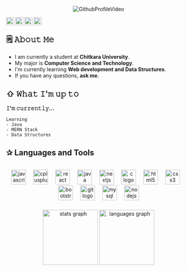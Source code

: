 <p align="center">
  <img src="https://github.com/user-attachments/assets/f226ed65-d8e9-4dff-907f-c6472f6adade" alt="GithubProfileVideo" />
</p>

  <a href="https://leetcode.com/u/_naman14/">
    <img align="left" alt="Leetcode" width="22px" src="https://cdn.simpleicons.org/leetcode/white" />
  </a>
  <a href="https://github.com/Naman/">
    <img align="left" alt="Github" width="22px" src="https://cdn.simpleicons.org/github/white" />
  </a>
  <a href="https://t.me/joinchat/AAAAAFhPQ4We6zukAHmHrQ">
    <img align="left" alt="Telegram" width="22px" src="https://cdn.simpleicons.org/linkedin/white" />
  </a>
  <a href="https://mail.google.com/ ">
    <img align="left" alt="Gmail" width="22px" src="https://cdn.simpleicons.org/gmail/white" />
  </a>

<br />

## 🗒 𝙰𝚋𝚘𝚞𝚝 𝙼𝚎
- I am currently a student at **Chitkara University**.
- My major is **Computer Science and Technology**.
- I'm currently learning **Web development and Data Structures**. 
- If you have any questions, **ask me**.

## ⇧ 𝚆𝚑𝚊𝚝 𝙸'𝚖 𝚞𝚙 𝚝𝚘
**𝙸'𝚖 𝚌𝚞𝚛𝚛𝚎𝚗𝚝𝚕𝚢...**
```
Learning
- Java 
- MERN Stack
- Data Structures
```

## ✰ Languages and Tools

<br clear="both">

<div align="center">
  <img src="https://cdn.jsdelivr.net/gh/devicons/devicon/icons/javascript/javascript-original.svg" height="40" alt="javascript logo"  />
  <img width="12" />
  <img src="https://cdn.jsdelivr.net/gh/devicons/devicon/icons/cplusplus/cplusplus-original.svg" height="40" alt="cplusplus logo"  />
  <img width="12" />
  <img src="https://cdn.jsdelivr.net/gh/devicons/devicon/icons/react/react-original-wordmark.svg" height="40" alt="react logo"  />
  <img width="12" />
  <img src="https://cdn.jsdelivr.net/gh/devicons/devicon/icons/java/java-original-wordmark.svg" height="40" alt="java logo"  />
  <img width="12" />
  <img src="https://cdn.jsdelivr.net/gh/devicons/devicon/icons/nextjs/nextjs-original.svg" height="40" alt="nextjs logo"  />
  <img width="12" />
  <img src="https://cdn.jsdelivr.net/gh/devicons/devicon/icons/c/c-original.svg" height="40" alt="c logo"  />
  <img width="12" />
  <img src="https://cdn.jsdelivr.net/gh/devicons/devicon/icons/html5/html5-original.svg" height="40" alt="html5 logo"  />
  <img width="12" />
  <img src="https://cdn.jsdelivr.net/gh/devicons/devicon/icons/css3/css3-original.svg" height="40" alt="css3 logo"  />
  <img width="12" />
  <img src="https://cdn.jsdelivr.net/gh/devicons/devicon/icons/bootstrap/bootstrap-original-wordmark.svg" height="40" alt="bootstrap logo"  />
  <img width="12" />
  <img src="https://cdn.jsdelivr.net/gh/devicons/devicon/icons/git/git-plain-wordmark.svg" height="40" alt="git logo"  />
  <img width="12" />
  <img src="https://cdn.jsdelivr.net/gh/devicons/devicon/icons/mysql/mysql-original-wordmark.svg" height="40" alt="mysql logo"  />
  <img width="12" />
  <img src="https://cdn.jsdelivr.net/gh/devicons/devicon/icons/nodejs/nodejs-plain-wordmark.svg" height="40" alt="nodejs logo"  />
</div>

###

<div align="center">
  <img src="https://github-readme-stats.vercel.app/api?username=Namann-14&hide_title=false&hide_rank=false&show_icons=true&include_all_commits=true&count_private=true&disable_animations=false&theme=dracula&locale=en&hide_border=false&order=1" height="150" alt="stats graph"  />
  <img src="https://github-readme-stats.vercel.app/api/top-langs?username=Namann-14&locale=en&hide_title=false&layout=compact&card_width=320&langs_count=5&theme=dracula&hide_border=false&order=2" height="150" alt="languages graph"  />
</div>

###



